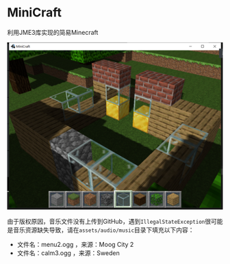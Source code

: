 # MiniCraft

利用JME3库实现的简易Minecraft

![demo](demo.png)

由于版权原因，音乐文件没有上传到GitHub，遇到```IllegalStateException```很可能是音乐资源缺失导致，请在```assets/audio/music```目录下填充以下内容：

* 文件名：menu2.ogg  ，来源：Moog City 2
* 文件名：calm3.ogg ，来源：Sweden